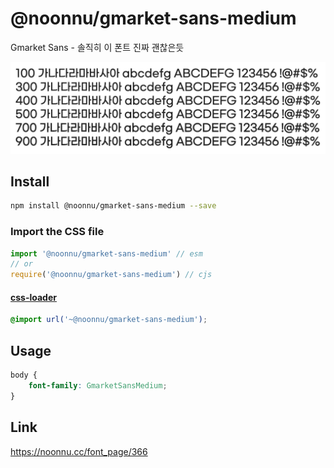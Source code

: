 # @noonnu/gmarket-sans-medium

Gmarket Sans - 솔직히 이 폰트 진짜 괜찮은듯

![example](./example.png)

## Install

```bash
npm install @noonnu/gmarket-sans-medium --save
```

### Import the CSS file

```js
import '@noonnu/gmarket-sans-medium' // esm
// or
require('@noonnu/gmarket-sans-medium') // cjs
```

#### [css-loader](https://github.com/webpack-contrib/css-loader)

```css
@import url('~@noonnu/gmarket-sans-medium');
```

## Usage

```css
body {
    font-family: GmarketSansMedium;
}
```

## Link

https://noonnu.cc/font_page/366
